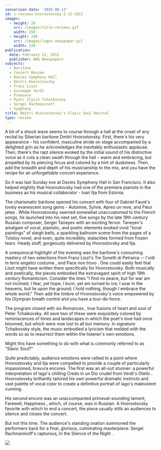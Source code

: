 ```yaml
---
conversion date: '2025-08-13'
id: c-reviews-hvorostovsky-2-13-2011
images:
  - height: 28
    src: /images/title-reviews.gif
    width: 250
  - height: 248
    src: /images/logos-newspaper.gif
    width: 220
publication:
  date: February 13, 2011
  publisher: ANG Newspapers
subjects:
  - Baritone
  - Concert Review
  - Davies Symphony Hall
  - Dmitri Hvorostovsky
  - Franz Liszt
  - Giuseppe Verdi
  - Premiere
  - Pyotr Ilyich Tchaikovsky
  - Sergei Rachmaninoff
  - Symphony
title: Dmitri Hvorostovsky's Slavic Soul Recital
type: review
---
```


A bit of a shock wave seems to course through a hall at the onset of any recital by Siberian baritone Dmitri Hvorostovsky. First, there's his very appearance - his confident, masculine stride on stage accompanied by a delighted grin as he acknowledges the inevitably enthusiastic applause. Then, there's the rapt silence evoked by the initial sound of his distinctive voice as it cuts a clean swath through the hall - warm and embracing, but propelled by its piercing focus and colored by a hint of duskiness. Then, add the breadth and depth of his musicianship to the mix, and you have the recipe for an unforgettable concert experience.

So it was last Sunday eve at Davies Symphony Hall in San Francisco. It also helped mightily that Hvorostovsky had one of the premiere pianists in the business as his musical collaborator - Ivari Ilja from Estonia.

The charismatic baritone opened his concert with four of Gabriel Fauré's lovely evanescent song gems - Automne, Sylvie, Apres un reve, and Fleur jetee . While Hvorostovsky seemed somewhat unaccustomed to the French songs, he launched into his next set, five songs by the late 19th century Russian composer, Sergei Taneyev with an exciting fervor. Taneyev's amalgam of vocal, pianistic, and poetic elements evoked vivid "tonal paintings" of sleigh bells, a sparkling ballroom scene from the pages of a Tolstoy novel, and even, quite incredibly, stalactites formed from frozen tears. Heady stuff, gorgeously delivered by Hvorostovsky and Ilja.

A unequivocal highlight of the evening was the baritone's consuming mastery of two selections from Franz Liszt's Tre Sonetti di Petrarca -- l'vidi in terre angelici costume , and Pace non trovo . One could easily feel that Liszt might have written them specifically for Hvorostovsky. Both musically and poetically, the pieces embodied the extravagant spirit of high 19th century Romanticism. Consider the lines "I find no peace, but for war am not inclined; I fear, yet hope; I burn, yet am turned to ice; I soar in the heavens, but lie upon the ground; I hold nothing, though I embrace the whole world." Then add the timbre of Hvorostovsky's voice empowered by his Olympian breath control and you have a tour-de-force.

The program closed with six Romances , true fusions of heart and soul of Peter Tchaikovsky. All save two of these were exquisitely colored by reminiscences of times and landscapes in which the poet's love had once bloomed, but which were now lost to all but memory. In signature Tchaikovsky style, the music embodied a lyricism that melded with the words so as to resurrect them within the listener's own emotions.

Might this have something to do with what is commonly referred to as "Slavic Soul?"

Quite predictably, audience emotions were rallied to a point where Hvorostovsky and Ilja were compelled to provide a couple of particularly impassioned, bravura encores. The first was an all-out stunner: a powerful interpretation of Iago's chilling Credo in un Dio crudel from Verdi's Otello . Hvorostovsky brilliantly tailored his own powerful dramatic instincts and vast palette of vocal color to create a definitive portrait of Iago's malevolent cunning.

His second encore was an unaccompanied primeval-sounding lament, Farewell, Happiness , which, of course, was in Russian. A Hvorostovsky favorite with which to end a concert, the piece usually stills an audiences to silence and closes the concert.

But not this time. The audience's standing ovation summoned the performers back for a final, glorious, culminating masterpiece: Sergei Rachmaninoff's rapturous, In the Silence of the Night .

![](/images/logos-newspaper.gif)
